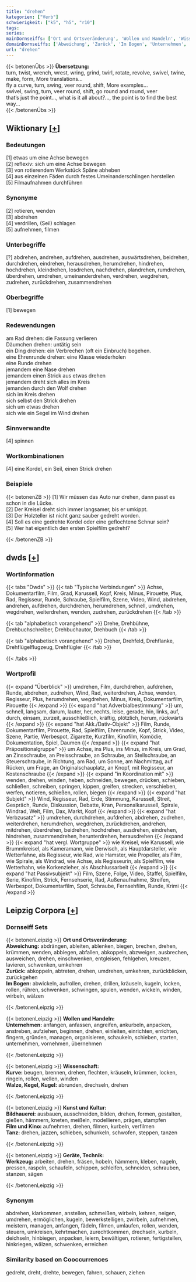 ```yaml
---
title: "drehen"
kategorien: ["Verb"]
schwierigkeit: ["k5", "h5", "r10"]
tags:
series:
mainDornseiffs: ['Ort und Ortsveränderung', 'Wollen und Handeln', 'Wissenschaft', 'Kunst und Kultur', 'Geräte, Technik']
domainDornseiffs: ['Abweichung', 'Zurück', 'Im Bogen', 'Unternehmen', 'Kurve', 'Walze, Kegel, Kugel', 'Bildhauerei', 'Film und Kino', 'Tanz', 'Werkzeug']
url: "drehen"
---
```


{{< betonenÜbs >}}
**Übersetzung:**  
turn, twist, wrench, wrest, wring, grind, twirl, rotate, revolve, swivel, twine, make, form, More translations...  
fly a curve, turn, swing, veer round, shift, More examples...  
swivel, swing, turn, veer round, shift, go round and round, veer  
that’s just the point..., what is it all about?..., the point is to find the best way...  
{{< /betonenÜbs >}}

## Wiktionary [[+](https://de.wiktionary.org/wiki/drehen)]

### Bedeutungen
[1] etwas um eine Achse bewegen  
[2] reflexiv: sich um eine Achse bewegen  
[3] von rotierendem Werkstück Späne abheben  
[4] aus einzelnen Fäden durch festes Umeinanderschlingen herstellen  
[5] Filmaufnahmen durchführen  

### Synonyme
[2] rotieren, wenden  
[3] abdrehen  
[4] verdrillen, (Seil) schlagen  
[5] aufnehmen, filmen  

### Unterbegriffe
[?] abdrehen, andrehen, aufdrehen, ausdrehen, auswärtsdrehen, beidrehen, durchdrehen, eindrehen, herausdrehen, herumdrehen, hindrehen, hochdrehen, kleindrehen, losdrehen, nachdrehen, plandrehen, rumdrehen, überdrehen, umdrehen, umeinanderdrehen, verdrehen, wegdrehen, zudrehen, zurückdrehen, zusammendrehen  

### Oberbegriffe
[1] bewegen  

### Redewendungen
am Rad drehen: die Fassung verlieren  
Däumchen drehen: untätig sein  
ein Ding drehen: ein Verbrechen (oft ein Einbruch) begehen.  
eine Ehrenrunde drehen: eine Klasse wiederholen  
eine Runde drehen  
jemandem eine Nase drehen  
jemandem einen Strick aus etwas drehen  
jemandem dreht sich alles im Kreis  
jemanden durch den Wolf drehen  
sich im Kreis drehen  
sich selbst den Strick drehen  
sich um etwas drehen  
sich wie ein Segel im Wind drehen  

### Sinnverwandte
[4] spinnen  

### Wortkombinationen
[4] eine Kordel, ein Seil, einen Strick drehen  

### Beispiele
{{< betonenZB >}}
[1] Wir müssen das Auto nur drehen, dann passt es schon in die Lücke.  
[2] Der Kreisel dreht sich immer langsamer, bis er umkippt.  
[3] Der Holzteller ist nicht ganz sauber gedreht worden.  
[4] Soll es eine gedrehte Kordel oder eine geflochtene Schnur sein?  
[5] Wer hat eigentlich den ersten Spielfilm gedreht?  

{{< /betonenZB >}}


## dwds [[+](https://www.dwds.de/wb/drehen)]

### Wortinformation
{{< tabs "Dwds" >}}
{{< tab "Typische Verbindungen" >}}
Achse, Dokumentarfilm, Film, Grad, Karussell, Kopf, Kreis, Minus, Pirouette, Plus, Rad, Regisseur, Runde, Schraube, Spielfilm, Szene, Video, Wind, abdrehen, andrehen, aufdrehen, durchdrehen, herumdrehen, schnell, umdrehen, wegdrehen, weiterdrehen, wenden, zudrehen, zurückdrehen
{{< /tab >}}

{{< tab "alphabetisch vorangehend" >}}
Drehe, Drehbühne, Drehbuchschreiber, Drehbuchautor, Drehbuch
{{< /tab >}}

{{< tab "alphabetisch vorangehend" >}}
Dreher, Drehfeld, Drehflanke, Drehflügelflugzeug, Drehflügler
{{< /tab >}}

{{< /tabs >}}

### Wortprofil
{{< expand "Überblick" >}} umdrehen, Film, durchdrehen, aufdrehen, Runde, abdrehen, zudrehen, Wind, Rad, weiterdrehen, Achse, wenden, Regisseur, Plus, herumdrehen, wegdrehen, Minus, Kreis, Dokumentarfilm, Pirouette {{< /expand >}}
{{< expand "hat Adverbialbestimmung" >}} um, schnell, langsam, darum, lauter, her, rechts, leise, gerade, hin, links, auf, durch, einsam, zurzeit, ausschließlich, kräftig, plötzlich, herum, rückwärts {{< /expand >}}
{{< expand "hat Akk./Dativ-Objekt" >}} Film, Runde, Dokumentarfilm, Pirouette, Rad, Spielfilm, Ehrenrunde, Kopf, Strick, Video, Szene, Partie, Werbespot, Zigarette, Kurzfilm, Kinofilm, Komödie, Dokumentation, Spiel, Daumen {{< /expand >}}
{{< expand "hat Präpositionalgruppe" >}} um Achse, ins Plus, ins Minus, im Kreis, um Grad, an Zinsschraube, an Preisschraube, an Schraube, an Stellschraube, an Steuerschraube, in Richtung, am Rad, um Sonne, am Nachmittag, auf Rücken, um Frage, an Originalschauplatz, an Knopf, mit Regisseur, an Kostenschraube {{< /expand >}}
{{< expand "in Koordination mit" >}} wenden, drehen, winden, heben, schneiden, bewegen, drücken, schieben, schließen, schreiben, springen, kippen, greifen, strecken, verschieben, werfen, notieren, schießen, rollen, biegen {{< /expand >}}
{{< expand "hat Subjekt" >}} Wind, Regisseur, Rad, Erde, Stimmung, Karussell, Streit, Gespräch, Runde, Diskussion, Debatte, Kran, Personalkarussell, Spirale, Windrad, Welt, Film, Dax, Markt, Kopf {{< /expand >}}
{{< expand "hat Verbzusatz" >}} umdrehen, durchdrehen, aufdrehen, abdrehen, zudrehen, weiterdrehen, herumdrehen, wegdrehen, zurückdrehen, andrehen, mitdrehen, überdrehen, beidrehen, hochdrehen, ausdrehen, eindrehen, hindrehen, zusammendrehen, herunterdrehen, herausdrehen {{< /expand >}}
{{< expand "hat vergl. Wortgruppe" >}} wie Kreisel, wie Karussell, wie Brummkreisel, als Kameramann, wie Derwisch, als Hauptdarsteller, wie Wetterfahne, als Regisseur, wie Rad, wie Hamster, wie Propeller, als Film, wie Spirale, als Windrad, wie Achse, als Regisseurin, als Spielfilm, wie Wetterhahn, wie Korkenzieher, als Abschlussarbeit {{< /expand >}}
{{< expand "hat Passivsubjekt" >}} Film, Szene, Folge, Video, Staffel, Spielfilm, Serie, Kinofilm, Strick, Fernsehserie, Rad, Außenaufnahme, Streifen, Werbespot, Dokumentarfilm, Spot, Schraube, Fernsehfilm, Runde, Krimi {{< /expand >}}

## Leipzig Corpora [[+](https://corpora.uni-leipzig.de/en/res?word=drehen&corpusId=deu_newscrawl-public_2018)]

### Dornseiff Sets
{{< betonenLeipzig >}}
**Ort und Ortsveränderung:**  
**Abweichung:** abdrängen, ableiten, ablenken, biegen, brechen, drehen, krümmen, wenden, abbiegen, abfallen, abkoppeln, abzweigen, ausbrechen, ausweichen, drehen, einschwenken, entgleisen, fehlgehen, kreuzen, lavieren, schwenken, umkehren  
**Zurück:** abkoppeln, abtreten, drehen, umdrehen, umkehren, zurückblicken, zurückgehen  
**Im Bogen:** abwickeln, aufrollen, drehen, drillen, kräuseln, kugeln, locken, rollen, rühren, schwenken, schwingen, spulen, wenden, wickeln, winden, wirbeln, wälzen  

{{< /betonenLeipzig >}}


{{< betonenLeipzig >}}
**Wollen und Handeln:**  
**Unternehmen:** anfangen, anfassen, angreifen, ankurbeln, anpacken, anstreben, aufziehen, beginnen, drehen, einleiten, einrichten, errichten, fingern, gründen, managen, organisieren, schaukeln, schieben, starten, unternehmen, vornehmen, übernehmen  

{{< /betonenLeipzig >}}


{{< betonenLeipzig >}}
**Wissenschaft:**  
**Kurve:** beugen, brennen, drehen, flechten, kräuseln, krümmen, locken, ringeln, rollen, wellen, winden  
**Walze, Kegel, Kugel:** abrunden, drechseln, drehen  

{{< /betonenLeipzig >}}


{{< betonenLeipzig >}}
**Kunst und Kultur:**  
**Bildhauerei:** ausbauen, ausschneiden, bilden, drehen, formen, gestalten, gießen, hämmern, kneten, meißeln, modellieren, prägen, stampfen  
**Film und Kino:** aufnehmen, drehen, filmen, kurbeln, verfilmen  
**Tanz:** drehen, jazzen, schieben, schunkeln, schwofen, steppen, tanzen  

{{< /betonenLeipzig >}}


{{< betonenLeipzig >}}
**Geräte, Technik:**  
**Werkzeug:** arbeiten, drehen, fräsen, hobeln, hämmern, kleben, nageln, pressen, raspeln, schaufeln, schippen, schleifen, schneiden, schrauben, stanzen, sägen  

{{< /betonenLeipzig >}}

### Synonym
abdrehen, klarkommen, anstellen, schmeißen, wirbeln, kehren, neigen, umdrehen, ermöglichen, kugeln, bewerkstelligen, zwirbeln, aufnehmen, meistern, managen, anfangen, fädeln, filmen, umlaufen, rollen, wenden, steuern, umkreisen, kehrtmachen, zurechtkommen, drechseln, kurbeln, deichseln, hinbiegen, anpacken, leiern, bewältigen, rotieren, fertigstellen, hinkriegen, wälzen, schwenken, erreichen


### Similarity based on Cooccurrences
gedreht, dreht, drehte, bewegen, fahren, schauen, ziehen

